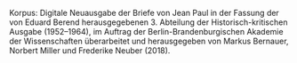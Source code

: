 Korpus: Digitale Neuausgabe der Briefe von Jean Paul in der Fassung der von Eduard Berend herausgegebenen 3. Abteilung der Historisch-kritischen Ausgabe (1952–1964), im Auftrag der Berlin-Brandenburgischen Akademie der Wissenschaften überarbeitet und herausgegeben von Markus Bernauer, Norbert Miller und Frederike Neuber (2018).
